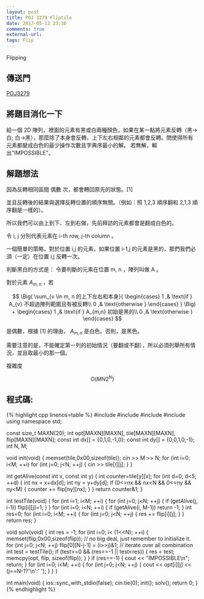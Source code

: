 ```yaml
---
layout: post
title: POJ 3279 Fliptile
date: 2017-05-12 23:30
comments: true
external-url:
tags: Flip
---
```


Flipping

## 傳送門

[POJ3279](http://poj.org/problem?id=3279)

## 將題目消化一下

給一個 2D 陣列，裡面的元素有黑或白兩種顏色，如果在某一點將元素反轉（黑->白; 白->黑），那麼除了本身會反轉，上下左右相鄰的元素都會反轉。問使得所有元素都變成白色的最少操作次數且字典序最小的解。
若無解，輸出"IMPOSSIBLE"。

## 解題想法

因為反轉相同區間 偶數 次，都會轉回原先的狀態。[1]

並且反轉後的結果與選擇反轉位置的順序無關。（例如：照 1,2,3 順序翻和 2,1,3 順序翻是一樣的）。

所以我們可以由上到下、左到右做，先前拜訪的元素都會是翻成白色的。

令 i, j 分別代表元素在 i-th row, j-th column 。

一個簡單的策略，對於位置 i,j 的元素，如果位置 i-1,j 的元素是黑的，那們我們必須（一定）在位置 i,j 反轉一次。

判斷黑白的方式是：
令要判斷的元素在位置 m, n ，陣列叫做 A 。

對於元素 $A_{m,n}$ ，若

$$
    \Big( \sum_{v \in m, n 的上下左右和本身}{ 
    \begin{cases}
        1 ,& \text{if } A_{v} 不超過陣列範圍且有被反轉\\
        0 ,& \text{otherwise }
    \end{cases}
    }
    \Big)
    +
    \begin{cases}
        1 ,& \text{if } A_{m,n} 初始是黑的\\
        0 ,& \text{otherwise }
    \end{cases}
$$

是偶數，根據 [1] 的理由， $A_{m,n}$ 是白色。否則，是黑色。

需要注意的是，不能確定第一列的初始情況（要翻或不翻），所以必須列舉所有情況，並且取最小的那一個。

複雜度 

$$
O \left( MN2^{N} \right)
$$

## 程式碼:

{% highlight cpp linenos=table %}
#include <iostream>
#include <string>
#include <cstdlib>
#include <cstring>
using namespace std;

const size_t MAXN(20);
int opt[MAXN][MAXN], tile[MAXN][MAXN], flip[MAXN][MAXN];
const int dx[] = {0,1,0,-1,0};
const int dy[] = {0,0,1,0,-1};
int N, M;

void init(void) {
    memset(tile,0x00,sizeof(tile));
    cin >> M >> N;
    for (int i=0; i<M; ++i) for (int j=0; j<N; ++j) {
        cin >> tile[i][j];
    }
}

int getAlive(const int x, const int y) {
    int counter=tile[y][x];
    for (int d=0; d<5; ++d) {
        int nx = x+dx[d];
        int ny = y+dy[d];
        if (0<=nx && nx<N && 0<=ny && ny<M) {
            counter += flip[ny][nx];
        }
    }
    return counter&1;
}

int testTile(void) {
    for (int i=1; i<M; ++i) {
        for (int j=0; j<N; ++j) {
            if (getAlive(j, i-1)) flip[i][j]=1;
        }
    }
    for (int i=0; i<N; ++i) {
        if (getAlive(i, M-1)) return -1;
    }
    int res=0;
    for (int i=0; i<M; ++i) {
        for (int j=0; j<N; ++j) {
            res += flip[i][j];
        }
    }
    return res;
}

void solv(void) {
    int res = -1;
    for (int i=0; i< (1<<N); ++i) {
        memset(flip,0x00,sizeof(flip)); // no big deal, just remember to initialize it.
        for (int j=0; j<N; ++j) flip[0][N-j-1] = (i>>j)&1; // iterate over all combination
        int test = testTile();
        if (test>=0 && (res==-1 || test<res)) {
            res = test;
            memcpy(opt, flip, sizeof(flip));
        }
    }
    if (res==-1) {
        cout << "IMPOSSIBLE\n";
        return;
    }
    for (int i=0; i<M; ++i) {
        for (int j=0; j<N; ++j) {
            cout << opt[i][j] << (j==N-1?'\n':' ');
        }
    }
}

int main(void) {
    ios::sync_with_stdio(false); cin.tie(0);
    init();
    solv();
    return 0;
}
{% endhighlight %}

